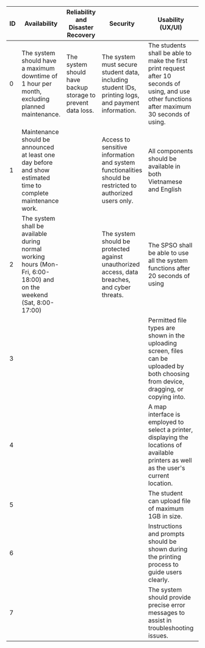 | ID | Availability                                                                                                         | Reliability and Disaster Recovery                           | Security                                                                                                  | Usability (UX/UI)                                                                                                                                | Performance                                                                                          | Compatibility                                                                                                      | Maintainability                                                                                                         | Integration                                     |
| -- | -------------------------------------------------------------------------------------------------------------------- | ----------------------------------------------------------- | --------------------------------------------------------------------------------------------------------- | ------------------------------------------------------------------------------------------------------------------------------------------------ | ---------------------------------------------------------------------------------------------------- | ------------------------------------------------------------------------------------------------------------------ | ----------------------------------------------------------------------------------------------------------------------- | ----------------------------------------------- |
| 0  | The system should have a maximum downtime of 1 hour per month, excluding planned maintenance.                        | The system should have backup storage to prevent data loss. | The system must secure student data, including student IDs, printing logs, and payment information.       | The students shall be able to make the first print request after 10 seconds of using, and use other functions after maximum 30 seconds of using. | The system should be able to handle up to 1000 concurrent users.                                     | The web application should be compatible with Edge, Firefox, Safari, Chrome to ensure accessibility for all users. | The system should be designed and implemented using well-documented code to help future maintenance and updates easily. | HCMUT_SSO’s failure rate should be less than 2% |
| 1  | Maintenance should be announced at least one day before and show estimated time to complete maintenance work.        |                                                             | Access to sensitive information and system functionalities should be restricted to authorized users only. | All components should be available in both Vietnamese and English                                                                                | The server can handle maximum 10GB of uploaded data at a time.                                       |                                                                                                                    |                                                                                                                         | BKPay’s failure rate should be less than 2%     |
| 2  | The system shall be available during normal working hours (Mon-Fri, 6:00-18:00) and on the weekend (Sat, 8:00-17:00) |                                                             | The system should be protected against unauthorized access, data breaches, and cyber threats.             | The SPSO shall be able to use all the system functions after 20 seconds of using                                                                 | Uploading documents and processing print requests should be completed within one minute.             |                                                                                                                    |                                                                                                                         |                                                 |
| 3  |                                                                                                                      |                                                             |                                                                                                           | Permitted file types are shown in the uploading screen, files can be uploaded by both choosing from device, dragging, or copying into.           | Response time when users interact with the system should be less than 1 second.                      |                                                                                                                    |                                                                                                                         |                                                 |
| 4  |                                                                                                                      |                                                             |                                                                                                           | A map interface is employed to select a printer, displaying the locations of available printers as well as the user's current location.          | Documents are expected to be delivered with a maximum delay of two minutes beyond the assigned time. |                                                                                                                    |                                                                                                                         |                                                 |
| 5  |                                                                                                                      |                                                             |                                                                                                           | The student can upload file of maximum 1GB in size.                                                                                              |                                                                                                      |                                                                                                                    |                                                                                                                         |                                                 |
| 6  |                                                                                                                      |                                                             |                                                                                                           | Instructions and prompts should be shown during the printing process to guide users clearly.                                                     |                                                                                                      |                                                                                                                    |                                                                                                                         |                                                 |
| 7  |                                                                                                                      |                                                             |                                                                                                           | The system should provide precise error messages to assist in troubleshooting issues.                                                            |                                                                                                      |                                                                                                                    |                                                                                                                         |